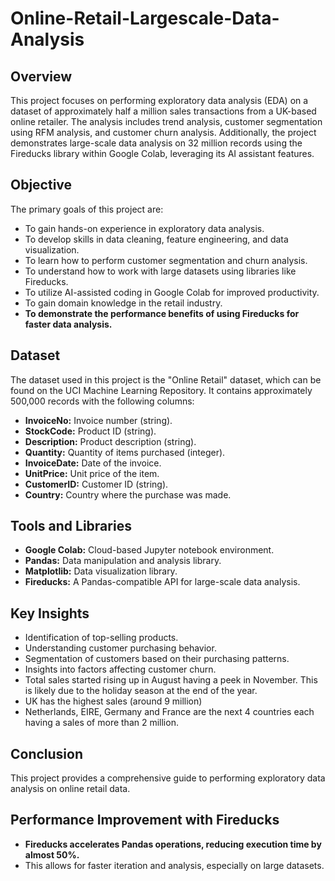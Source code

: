 # Online-Retail-Largescale-Data-Analysis

## Overview

This project focuses on performing exploratory data analysis (EDA) on a dataset of approximately half a million sales transactions from a UK-based online retailer. The analysis includes trend analysis, customer segmentation using RFM analysis, and customer churn analysis. Additionally, the project demonstrates large-scale data analysis on 32 million records using the Fireducks library within Google Colab, leveraging its AI assistant features.

## Objective

The primary goals of this project are:

*   To gain hands-on experience in exploratory data analysis.
*   To develop skills in data cleaning, feature engineering, and data visualization.
*   To learn how to perform customer segmentation and churn analysis.
*   To understand how to work with large datasets using libraries like Fireducks.
*   To utilize AI-assisted coding in Google Colab for improved productivity.
*   To gain domain knowledge in the retail industry.
*   **To demonstrate the performance benefits of using Fireducks for faster data analysis.**

## Dataset

The dataset used in this project is the "Online Retail" dataset, which can be found on the UCI Machine Learning Repository. It contains approximately 500,000 records with the following columns:

*   **InvoiceNo:** Invoice number (string).
*   **StockCode:** Product ID (string).
*   **Description:** Product description (string).
*   **Quantity:** Quantity of items purchased (integer).
*   **InvoiceDate:** Date of the invoice.
*   **UnitPrice:** Unit price of the item.
*   **CustomerID:** Customer ID (string).
*   **Country:** Country where the purchase was made.

## Tools and Libraries

*   **Google Colab:** Cloud-based Jupyter notebook environment.
*   **Pandas:** Data manipulation and analysis library.
*   **Matplotlib:** Data visualization library.
*   **Fireducks:** A Pandas-compatible API for large-scale data analysis.

## Key Insights

*   Identification of top-selling products.
*   Understanding customer purchasing behavior.
*   Segmentation of customers based on their purchasing patterns.
*   Insights into factors affecting customer churn.
*   Total sales started rising up in August having a peek in November. This is likely due to the holiday season at the end of the year.
*   UK has the highest sales (around 9 million)
*   Netherlands, EIRE, Germany and France are the next 4 countries each having a sales of more than 2 million.

## Conclusion

This project provides a comprehensive guide to performing exploratory data analysis on online retail data.

## Performance Improvement with Fireducks

*   **Fireducks accelerates Pandas operations, reducing execution time by almost 50%.**
*   This allows for faster iteration and analysis, especially on large datasets.
